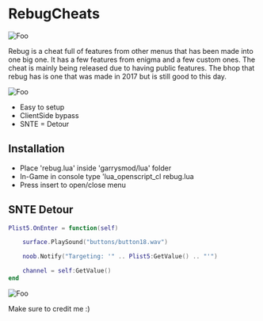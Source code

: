 # RebugCheats

![Foo](https://i.imgur.com/f0ApXbe.png)

Rebug is a cheat full of features from other menus that has been made into one big one. It has a few features from enigma and a few custom ones. The cheat is mainly being released due to having public features. The bhop that rebug has is one that was made in 2017 but is still good to this day.

![Foo](https://i.imgur.com/rlxFY4G.png)

* Easy to setup
* ClientSide bypass
* SNTE = Detour

## Installation
* Place 'rebug.lua' inside 'garrysmod/lua' folder
* In-Game in console type 'lua_openscript_cl rebug.lua
* Press insert to open/close menu

## SNTE Detour
```lua
Plist5.OnEnter = function(self)

	surface.PlaySound("buttons/button18.wav")

	noob.Notify("Targeting: '" .. Plist5:GetValue() .. "'")

	channel = self:GetValue()
end
```
![Foo](https://i.imgur.com/yVyd89x.png)

Make sure to credit me :)

